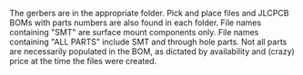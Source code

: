 The gerbers are in the appropriate folder. Pick and place files and JLCPCB BOMs with parts numbers are also found in each folder. File names containing "SMT" are surface mount components only. File names containing "ALL PARTS" include SMT and through hole parts. Not all parts are necessarily populated in the BOM, as dictated by availability and (crazy) price at the time the files were created. 
